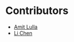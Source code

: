 # Contributors

- [Amit Lulla](https://github.com/amit-lulla)
- [Li Chen](https://github.com/lchenaws)
